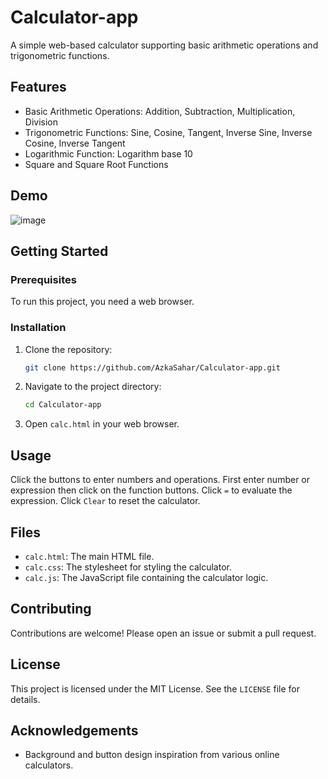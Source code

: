 # Calculator-app

A simple web-based calculator supporting basic arithmetic operations and trigonometric functions.

## Features

- Basic Arithmetic Operations: Addition, Subtraction, Multiplication, Division
- Trigonometric Functions: Sine, Cosine, Tangent, Inverse Sine, Inverse Cosine, Inverse Tangent
- Logarithmic Function: Logarithm base 10
- Square and Square Root Functions

## Demo

![image](https://github.com/user-attachments/assets/4849f862-faad-4b33-bad3-2109dfefc2b6)


## Getting Started

### Prerequisites

To run this project, you need a web browser.

### Installation

1. Clone the repository:
    ```bash
    git clone https://github.com/AzkaSahar/Calculator-app.git
    ```
2. Navigate to the project directory:
    ```bash
    cd Calculator-app
    ```
3. Open `calc.html` in your web browser.

## Usage

Click the buttons to enter numbers and operations. First enter number or expression then click on the function buttons. Click `=` to evaluate the expression. Click `Clear` to reset the calculator.

## Files

- `calc.html`: The main HTML file.
- `calc.css`: The stylesheet for styling the calculator.
- `calc.js`: The JavaScript file containing the calculator logic.

## Contributing

Contributions are welcome! Please open an issue or submit a pull request.

## License

This project is licensed under the MIT License. See the `LICENSE` file for details.

## Acknowledgements

- Background and button design inspiration from various online calculators.
